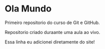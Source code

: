 # Ola Mundo
 Primeiro repositorio do curso de Git e GitHub.

 Repositorio criado duraante uma aula ao vivo.

Essa linha eu adicionei diretamente do site!
